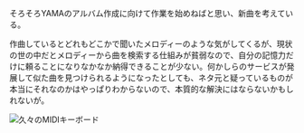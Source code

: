 そろそろYAMAのアルバム作成に向けて作業を始めねばと思い、新曲を考えている。

作曲しているとどれもどこかで聞いたメロディーのような気がしてくるが、現状の世の中だとメロディーから曲を検索する仕組みが貧弱なので、自分の記憶力だけに頼ることになりなかなか納得できることが少ない。何かしらのサービスが発展して似た曲を見つけられるようになったとしても、ネタ元と疑っているものが本当にそれなのかはやっぱりわからないので、本質的な解決にはならないかもしれないが。

![久々のMIDIキーボード](https://photos.old.apkas.net/medium/202411/20241101-205856.webp)
